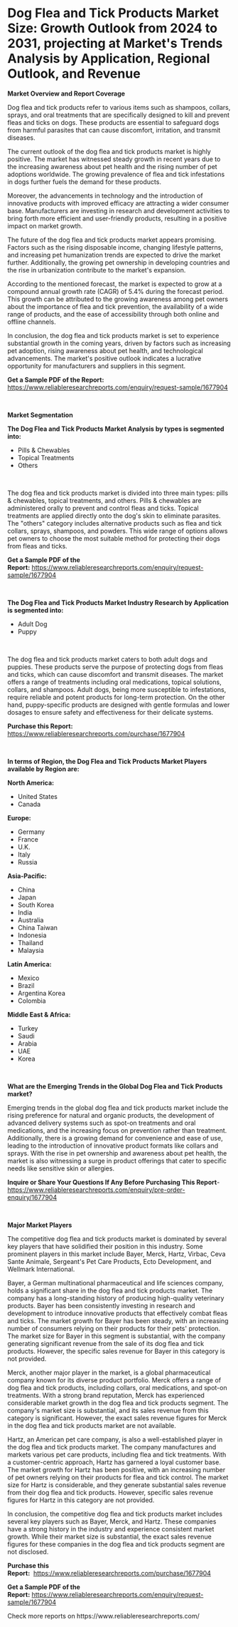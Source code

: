 <p><h1>Dog Flea and Tick Products Market Size: Growth Outlook from 2024 to 2031, projecting at Market's Trends Analysis by Application, Regional Outlook, and Revenue</h1></p><p><strong>Market Overview and Report Coverage</strong></p>
<p><p>Dog flea and tick products refer to various items such as shampoos, collars, sprays, and oral treatments that are specifically designed to kill and prevent fleas and ticks on dogs. These products are essential to safeguard dogs from harmful parasites that can cause discomfort, irritation, and transmit diseases.</p><p>The current outlook of the dog flea and tick products market is highly positive. The market has witnessed steady growth in recent years due to the increasing awareness about pet health and the rising number of pet adoptions worldwide. The growing prevalence of flea and tick infestations in dogs further fuels the demand for these products.</p><p>Moreover, the advancements in technology and the introduction of innovative products with improved efficacy are attracting a wider consumer base. Manufacturers are investing in research and development activities to bring forth more efficient and user-friendly products, resulting in a positive impact on market growth.</p><p>The future of the dog flea and tick products market appears promising. Factors such as the rising disposable income, changing lifestyle patterns, and increasing pet humanization trends are expected to drive the market further. Additionally, the growing pet ownership in developing countries and the rise in urbanization contribute to the market's expansion.</p><p>According to the mentioned forecast, the market is expected to grow at a compound annual growth rate (CAGR) of 5.4% during the forecast period. This growth can be attributed to the growing awareness among pet owners about the importance of flea and tick prevention, the availability of a wide range of products, and the ease of accessibility through both online and offline channels.</p><p>In conclusion, the dog flea and tick products market is set to experience substantial growth in the coming years, driven by factors such as increasing pet adoption, rising awareness about pet health, and technological advancements. The market's positive outlook indicates a lucrative opportunity for manufacturers and suppliers in this segment.</p></p>
<p><strong>Get a Sample PDF of the Report:</strong> <a href="https://www.reliableresearchreports.com/enquiry/request-sample/1677904">https://www.reliableresearchreports.com/enquiry/request-sample/1677904</a></p>
<p>&nbsp;</p>
<p><strong>Market Segmentation</strong></p>
<p><strong>The Dog Flea and Tick Products Market Analysis by types is segmented into:</strong></p>
<p><ul><li>Pills & Chewables</li><li>Topical Treatments</li><li>Others</li></ul></p>
<p>&nbsp;</p>
<p><p>The dog flea and tick products market is divided into three main types: pills & chewables, topical treatments, and others. Pills & chewables are administered orally to prevent and control fleas and ticks. Topical treatments are applied directly onto the dog's skin to eliminate parasites. The "others" category includes alternative products such as flea and tick collars, sprays, shampoos, and powders. This wide range of options allows pet owners to choose the most suitable method for protecting their dogs from fleas and ticks.</p></p>
<p><strong>Get a Sample PDF of the Report:</strong>&nbsp;<a href="https://www.reliableresearchreports.com/enquiry/request-sample/1677904">https://www.reliableresearchreports.com/enquiry/request-sample/1677904</a></p>
<p>&nbsp;</p>
<p><strong>The Dog Flea and Tick Products Market Industry Research by Application is segmented into:</strong></p>
<p><ul><li>Adult Dog</li><li>Puppy</li></ul></p>
<p>&nbsp;</p>
<p><p>The dog flea and tick products market caters to both adult dogs and puppies. These products serve the purpose of protecting dogs from fleas and ticks, which can cause discomfort and transmit diseases. The market offers a range of treatments including oral medications, topical solutions, collars, and shampoos. Adult dogs, being more susceptible to infestations, require reliable and potent products for long-term protection. On the other hand, puppy-specific products are designed with gentle formulas and lower dosages to ensure safety and effectiveness for their delicate systems.</p></p>
<p><strong>Purchase this Report:</strong>&nbsp; <a href="https://www.reliableresearchreports.com/purchase/1677904">https://www.reliableresearchreports.com/purchase/1677904</a></p>
<p>&nbsp;</p>
<p><strong>In terms of Region, the Dog Flea and Tick Products Market Players available by Region are:</strong></p>
<p>
    <p> <strong> North America: </strong>
        <ul>
            <li>United States</li>
            <li>Canada</li>
        </ul>
        </p> 
    <p> <strong> Europe: </strong>
        <ul>
            <li>Germany</li>
            <li>France</li>
            <li>U.K.</li>
            <li>Italy</li>
            <li>Russia</li>
        </ul>
        </p> 
    <p> <strong> Asia-Pacific: </strong>
        <ul>
            <li>China</li>
            <li>Japan</li>
            <li>South Korea</li>
            <li>India</li>
            <li>Australia</li>
            <li>China Taiwan</li>
            <li>Indonesia</li>
            <li>Thailand</li>
            <li>Malaysia</li>
        </ul>
        </p> 
    <p> <strong> Latin America: </strong>
        <ul>
            <li>Mexico</li>
            <li>Brazil</li>
            <li>Argentina Korea</li>
            <li>Colombia</li>
        </ul>
        </p> 
    <p> <strong> Middle East & Africa: </strong>
        <ul>
            <li>Turkey</li>
            <li>Saudi</li>
            <li>Arabia</li>
            <li>UAE</li>
            <li>Korea</li>
        </ul>
    </p>
    </p>
<p>&nbsp;</p>
<p><strong>What are the Emerging Trends in the Global Dog Flea and Tick Products market?</strong></p>
<p><p>Emerging trends in the global dog flea and tick products market include the rising preference for natural and organic products, the development of advanced delivery systems such as spot-on treatments and oral medications, and the increasing focus on prevention rather than treatment. Additionally, there is a growing demand for convenience and ease of use, leading to the introduction of innovative product formats like collars and sprays. With the rise in pet ownership and awareness about pet health, the market is also witnessing a surge in product offerings that cater to specific needs like sensitive skin or allergies.</p></p>
<p><strong>Inquire or Share Your Questions If Any Before Purchasing This Report</strong>- <a href="https://www.reliableresearchreports.com/enquiry/pre-order-enquiry/1677904">https://www.reliableresearchreports.com/enquiry/pre-order-enquiry/1677904</a></p>
<p>&nbsp;</p>
<p><strong>Major Market Players</strong></p>
<p><p>The competitive dog flea and tick products market is dominated by several key players that have solidified their position in this industry. Some prominent players in this market include Bayer, Merck, Hartz, Virbac, Ceva Sante Animale, Sergeant's Pet Care Products, Ecto Development, and Wellmark International.</p><p>Bayer, a German multinational pharmaceutical and life sciences company, holds a significant share in the dog flea and tick products market. The company has a long-standing history of producing high-quality veterinary products. Bayer has been consistently investing in research and development to introduce innovative products that effectively combat fleas and ticks. The market growth for Bayer has been steady, with an increasing number of consumers relying on their products for their pets' protection. The market size for Bayer in this segment is substantial, with the company generating significant revenue from the sale of its dog flea and tick products. However, the specific sales revenue for Bayer in this category is not provided.</p><p>Merck, another major player in the market, is a global pharmaceutical company known for its diverse product portfolio. Merck offers a range of dog flea and tick products, including collars, oral medications, and spot-on treatments. With a strong brand reputation, Merck has experienced considerable market growth in the dog flea and tick products segment. The company's market size is substantial, and its sales revenue from this category is significant. However, the exact sales revenue figures for Merck in the dog flea and tick products market are not available.</p><p>Hartz, an American pet care company, is also a well-established player in the dog flea and tick products market. The company manufactures and markets various pet care products, including flea and tick treatments. With a customer-centric approach, Hartz has garnered a loyal customer base. The market growth for Hartz has been positive, with an increasing number of pet owners relying on their products for flea and tick control. The market size for Hartz is considerable, and they generate substantial sales revenue from their dog flea and tick products. However, specific sales revenue figures for Hartz in this category are not provided.</p><p>In conclusion, the competitive dog flea and tick products market includes several key players such as Bayer, Merck, and Hartz. These companies have a strong history in the industry and experience consistent market growth. While their market size is substantial, the exact sales revenue figures for these companies in the dog flea and tick products segment are not disclosed.</p></p>
<p><strong>Purchase this Report:</strong>&nbsp;&nbsp;<a href="https://www.reliableresearchreports.com/purchase/1677904">https://www.reliableresearchreports.com/purchase/1677904</a></p>
<p></p>
<p><strong>Get a Sample PDF of the Report:</strong>&nbsp;<a href="https://www.reliableresearchreports.com/enquiry/request-sample/1677904">https://www.reliableresearchreports.com/enquiry/request-sample/1677904</a></p>
<p>Check more reports on https://www.reliableresearchreports.com/</p>